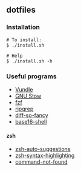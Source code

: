 ## dotfiles

### Installation

```
# To install:
$ ./install.sh

# Help
$ ./install.sh -h
```

### Useful programs
- [Vundle](https://github.com/VundleVim/Vundle.vim)
- [GNU Stow](https://www.gnu.org/software/stow/)
- [fzf](https://github.com/junegunn/fzf)
- [ripgrep](https://github.com/BurntSushi/ripgrep)
- [diff-so-fancy](https://github.com/so-fancy/diff-so-fancy)
- [base16-shell](https://github.com/chriskempson/base16-shell)

#### zsh
- [zsh-auto-suggestions](https://github.com/zsh-users/zsh-autosuggestions)
- [zsh-syntax-highlighting](https://github.com/zsh-users/zsh-syntax-highlighting)
- [command-not-found](https://github.com/robbyrussell/oh-my-zsh/tree/master/plugins/command-not-found)
